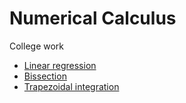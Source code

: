 # Numerical Calculus

College work
- [Linear regression](https://margato.github.io/numerical-calculus/reg_linear) 
- [Bissection](https://margato.github.io/numerical-calculus/bissecao)
- [Trapezoidal integration](https://margato.github.io/numerical-calculus/integracao_trapezio)
